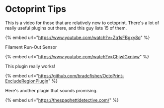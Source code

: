 # Octoprint Tips

This is a video for those that are relatively new to octoprint. There's a lot of really useful plugins out there, and this guy lists 15 of them.

{% embed url="https://www.youtube.com/watch?v=Zq1sFBgxy8o" %}

 Filament Run-Out Sensor

{% embed url="https://www.youtube.com/watch?v=ChjwIGxnivw" %}

This plugin really works!

{% embed url="https://github.com/bradcfisher/OctoPrint-ExcludeRegionPlugin" %}

Here's another plugin that sounds promising.

{% embed url="https://thespaghettidetective.com/" %}



